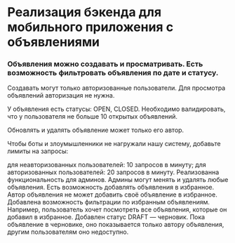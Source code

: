 # Реализация бэкенда для мобильного приложения с объявлениями
### Объявления можно создавать и просматривать. Есть возможность фильтровать объявления по дате и статусу.
Создавать могут только авторизованные пользователи. Для просмотра объявлений авторизация не нужна.

У объявления есть статусы: OPEN, CLOSED. Необходимо валидировать, что у пользователя не больше 10 открытых объявлений.

Обновлять и удалять объявление может только его автор.

Чтобы боты и злоумышленники не нагружали нашу систему, добавьте лимиты на запросы:

для неавторизованных пользователей: 10 запросов в минуту;
для авторизованных пользователей: 20 запросов в минуту.
Реализованна функциональность для админов. Админы могут менять и удалять любые 
объявления.
Есть возможность добавлять объявления в избранное. Автор объявления не 
может добавить своё объявление в избранное. Добавлена  возможность 
фильтрации по избранным объявлениям. Например, пользователь хочет посмотреть все объявления, которые он добавил в избранное.
Добавлен статус DRAFT — черновик. Пока объявление в черновике, оно показывается 
только автору объявления, другим пользователям оно недоступно.